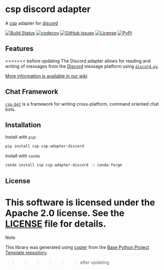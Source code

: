 # csp discord adapter

A [csp](https://github.com/point72/csp) adapter for [discord](https://discord.com)

[![Build Status](https://github.com/csp-community/csp-adapter-discord/actions/workflows/build.yaml/badge.svg?branch=main&event=push)](https://github.com/csp-community/csp-adapter-discord/actions/workflows/build.yaml)
[![codecov](https://codecov.io/gh/csp-community/csp-adapter-discord/branch/main/graph/badge.svg)](https://codecov.io/gh/csp-community/csp-adapter-discord)
[![GitHub issues](https://img.shields.io/github/issues/csp-community/csp-adapter-discord.svg)](https://github.com/csp-community/csp-adapter-discord/issues)
[![License](https://img.shields.io/github/license/csp-community/csp-adapter-discord)](https://github.com/csp-community/csp-adapter-discord)
[![PyPI](https://img.shields.io/pypi/l/csp-adapter-discord.svg)](https://pypi.python.org/pypi/csp-adapter-discord)

## Features

<<<<<<< before updating
The Discord adapter allows for reading and writing of messages from the [Discord](https://discord.com/) message platform using [`discord.py`](https://discordpy.readthedocs.io/en/stable/).

[More information is available in our wiki](https://github.com/csp-community/csp-adapter-discord/wiki)

## Chat Framework

[`csp-bot`](https://github.com/Point72/csp-bot) is a framework for writing cross-platform, command oriented chat bots.

## Installation

Install with `pip`:

```bash
pip install csp csp-adapter-discord
```

Install with `conda`

```bash
conda install csp csp-adapter-discord -c conda-forge
```

## License

This software is licensed under the Apache 2.0 license. See the [LICENSE](https://github.com/csp-community/csp-adapter-discord/blob/main/LICENSE) file for details.
=======
> [!NOTE]
> This library was generated using [copier](https://copier.readthedocs.io/en/stable/) from the [Base Python Project Template repository](https://github.com/python-project-templates/base).
>>>>>>> after updating
